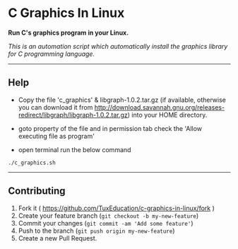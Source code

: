 # C Graphics In Linux
**Run C's graphics program in your Linux.**

*This is an automation script which automatically install the graphics library for C programming language.*

------------


## Help
* Copy the file 'c_graphics' & libgraph-1.0.2.tar.gz (if available, otherwise you can download it from http://download.savannah.gnu.org/releases-redirect/libgraph/libgraph-1.0.2.tar.gz) into your HOME directory.

* goto property of the file and in permission tab check the 'Allow executing file as program'

* open terminal run the below command

`./c_graphics.sh`

------------



## Contributing
1. Fork it ( https://github.com/TuxEducation/c-graphics-in-linux/fork )
2. Create your feature branch (`git checkout -b my-new-feature`)
3. Commit your changes (`git commit -am 'Add some feature'`)
4. Push to the branch (`git push origin my-new-feature`)
5. Create a new Pull Request.
